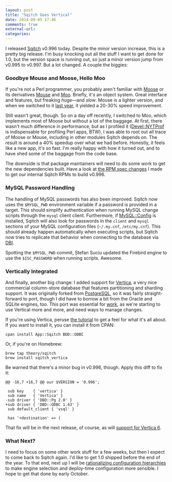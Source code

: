 ```yaml
---
layout: post
title: "Sqitch Goes Vertical"
date: 2014-09-05 17:46
comments: true
external-url: 
categories: 
---
```


I released [Sqitch] v0.996 today. Despite the minor version increase, this is
a pretty big release. I'm busy knocking out all the stuff I want to get done
for 1.0, but the version space is running out, so just a minor version jump
from v0.995 to v0.997. But a lot changed. A couple the biggies:

### Goodbye Mouse and Moose, Hello Moo ###

If you're not a Perl programmer, you probably aren't familiar with [Moose] or
its derivatives [Mouse] and [Moo]. Briefly, it's an object system. Great
interface and features, but freaking *huge*—and *slow*. Mouse is a lighter
version, and when we switched to it [last year], it yielded a 20-30% speed
improvement.

Still wasn't great, though. So on a day off recently, I switched
to Moo, which implements most of Moose but without a lot of the baggage. At
first, there wasn't much difference in performance, but as I profiled it
([Devel::NYTProf] is indispensable for profiling Perl apps, BTW), I was able
to root out all trace of Moose or Mouse, including in other modules Sqitch
depends on. The result is around a 40% speedup over what we had before.
Honestly, it feels like a new app, it's so fast. I'm really happy with how it
turned out, and to have shed some of the baggage from the code base.

The downside is that package maintainers will need to do some work to get the
new dependencies built. Have a look at [the RPM spec changes] I made to get
our internal Sqitch RPMs to build v0.996.

### MySQL Password Handling ###

The handling of MySQL passwords has also been improved. Sqitch now uses the
`$MYSQL_PWD` environment variable if a password is provided in a target. This
should simplify authentication when running MySQL change scripts through the
`mysql` client client. Furthermore, if [MySQL::Config] is installed, Sqitch
will also look for passwords in the `client` and `mysql` sections of your
MySQL configuration files (`~/.my.cnf`, `/etc/my.cnf`). This should already
happen automatically when executing scripts, but Sqitch now tries to replicate
that behavior when connecting to the database via [DBI].

Spotting the `$MYSQL_PWD` commit, Ștefan Suciu updated the Firebird engine to
use the `$ISC_PASSWORD` when running scripts. Awesome.

### Vertically Integrated ###

And finally, another big change: I added support for [Vertica], a very nice
commercial column-store database that features partitioning and sharding
support. It was originally forked from [PostgreSQL], so it was fairly
straight-forward to port, though I did have to borrow a bit from the Oracle
and SQLite engines, too. This port was essential for [work], as we're
starting to use Vertical more and more, and need ways to manage changes.

If you're using Vertica, peruse [the tutorial] to get a feel for what it's
all about. If you want to install it, you can install it from CPAN:

    cpan install App::Sqitch BDD::ODBC

Or, if you're on Homebrew:

    brew tap theory/sqitch
    brew install sqitch_vertica

Be warned that there's a minor bug in v0.996, though. Apply this diff to fix
it:

    @@ -16,7 +16,7 @@ our $VERSION = '0.996';
 
     sub key    { 'vertica' }
     sub name   { 'Vertica' }
    -sub driver { 'DBD::Pg 2.0' }
    +sub driver { 'DBD::ODBC 1.43' }
     sub default_client { 'vsql' }
 
     has '+destination' => (

That fix will be in the next release, of course, as will [support for Vertica 6].

### What Next? ###

I need to focus on some other work stuff for a few weeks, but then I expect
to come back to Sqitch again. I'd like to get 1.0 shipped before the end of
the year. To that end, next up I will be [rationalizing configuration
hierarchies] to make engine selection and deploy-time configuration more
sensible. I hope to get that done by early October.

[Sqitch]: http://sqitch.org/
[Moose]: https://metacpan.org/module/Moose
[Mouse]: https://metacpan.org/module/Mouse
[Moo]: https://metacpan.org/module/Moo
[last year]: https://github.com/theory/sqitch/pull/73
[Devel::NYTProf]: https://metacpan.org/module/Devel::NYTProf
[the RPM spec changes]: https://github.com/theory/sqitch/compare/v0.995...v0.996#diff-4
[MySQL::Config]: https://metacpan.org/module/MySQL::Config
[DBI]: https://metacpan.org/module/DBI
[Vertica]: https://my.vertica.com/
[PostgreSQL]: http://www.postgresql.org/
[work]: http://www.iovation.com/
[rationalizing configuration hierarchies]: https://github.com/theory/sqitch/issues/153
[the tutorial]: https://github.com/theory/sqitch/blob/master/lib/sqitchtutorial-vertica.pod
[support for Vertica 6]: https://github.com/theory/sqitch/commit/4f8dbaa236a04f6dd1ec762250ffd8481078691a

